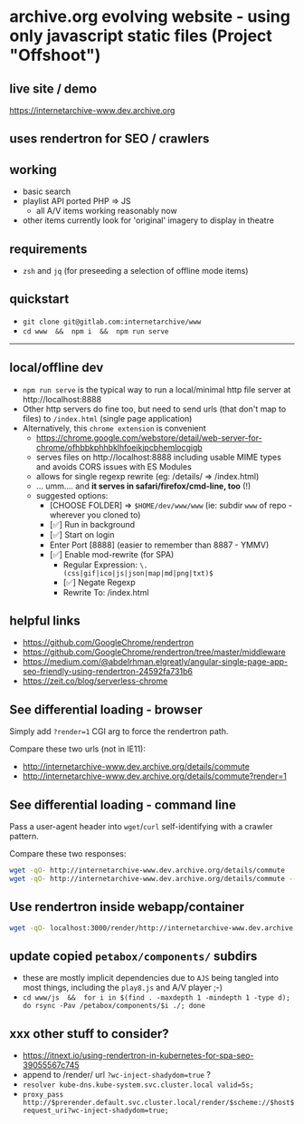 # archive.org evolving website - using only javascript static files (Project "Offshoot")

## live site / demo
https://internetarchive-www.dev.archive.org

## uses rendertron for SEO / crawlers


## working
- basic search
- playlist API ported PHP => JS
  - all A/V items working reasonably now
- other items currently look for 'original' imagery to display in theatre


## requirements
- `zsh` and `jq` (for preseeding a selection of offline mode items)


## quickstart
- `git clone git@gitlab.com:internetarchive/www`
- `cd www  &&  npm i  &&  npm run serve`

---


## local/offline dev
- `npm run serve` is the typical way to run a local/minimal http file server at http://localhost:8888
- Other http servers do fine too, but need to send urls (that don't map to files) to `/index.html` (single page application)
- Alternatively, this `chrome extension` is convenient
  - https://chrome.google.com/webstore/detail/web-server-for-chrome/ofhbbkphhbklhfoeikjpcbhemlocgigb
  - serves files on http://localhost:8888 including usable MIME types and avoids CORS issues with ES Modules
  - allows for single regexp rewrite (eg: /details/ => /index.html)
  - ... umm.... and **it serves in safari/firefox/cmd-line, too** (!)
  - suggested options:
    - [CHOOSE FOLDER] => `$HOME/dev/www/www` (ie: subdir `www` of repo - wherever you cloned to)
    - [✅] Run in background
    - [✅] Start on login
    - Enter Port [8888] (easier to remember than 8887 - YMMV)
    - [✅] Enable mod-rewrite (for SPA)
      - Regular Expression: `\.(css|gif|ico|js|json|map|md|png|txt)$`
      - [✅] Negate Regexp
      - Rewrite To: /index.html


## helpful links
- https://github.com/GoogleChrome/rendertron
- https://github.com/GoogleChrome/rendertron/tree/master/middleware
- https://medium.com/@abdelrhman.elgreatly/angular-single-page-app-seo-friendly-using-rendertron-24592fa731b6
- https://zeit.co/blog/serverless-chrome


## See differential loading - browser
Simply add `?render=1` CGI arg to force the rendertron path.

Compare these two urls (not in IE11):
- http://internetarchive-www.dev.archive.org/details/commute
- http://internetarchive-www.dev.archive.org/details/commute?render=1

## See differential loading - command line
Pass a user-agent header into `wget`/`curl` self-identifying with a crawler pattern.

Compare these two responses:
```bash
wget -qO- http://internetarchive-www.dev.archive.org/details/commute
wget -qO- http://internetarchive-www.dev.archive.org/details/commute --head='User-agent: Googlebot'
```

## Use rendertron inside webapp/container
```bash
wget -qO- localhost:3000/render/http://internetarchive-www.dev.archive.org/details/commute
```

## update copied `petabox/components/` subdirs
- these are mostly implicit dependencies due to `AJS` being tangled into most things, including the `play8.js` and A/V player ;-)
- `cd www/js  &&  for i in $(find . -maxdepth 1 -mindepth 1 -type d); do rsync -Pav /petabox/components/$i ./; done`

## xxx other stuff to consider?
- https://itnext.io/using-rendertron-in-kubernetes-for-spa-seo-39055567c745
- append to /render/ url `?wc-inject-shadydom=true` ?
- `resolver kube-dns.kube-system.svc.cluster.local valid=5s;`
- `proxy_pass http://$prerender.default.svc.cluster.local/render/$scheme://$host$request_uri?wc-inject-shadydom=true;`


